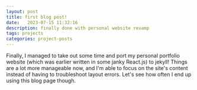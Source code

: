 ```yaml
---
layout: post
title: first blog post! 
date:   2023-07-15 11:32:16
description: finally done with personal website revamp
tags: projects
categories: project-posts
---
```

Finally, I managed to take out some time and port my personal portfolio website (which was earlier written in some janky React.js) to jekyll! Things are a lot more manageable now, and I'm able to focus on the site's content instead of having to troubleshoot layout errors. Let's see how often I end up using this blog page though.

